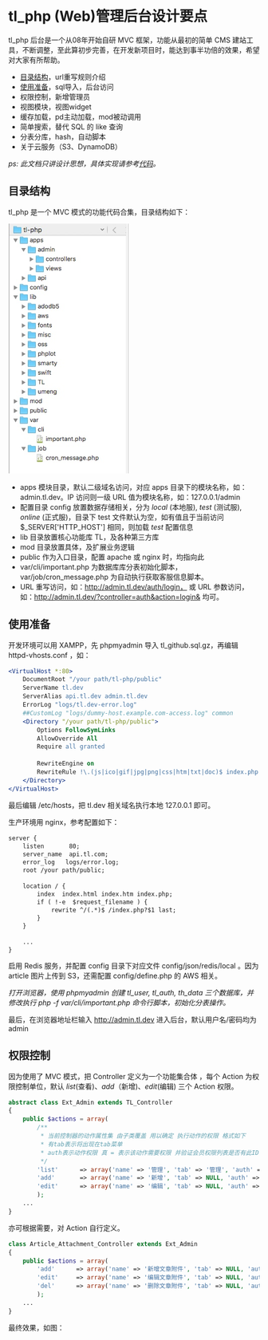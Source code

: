 # tl_php (Web)管理后台设计要点

tl_php 后台是一个从08年开始自研 MVC 框架，功能从最初的简单 CMS 建站工具，不断调整，至此算初步完善，在开发新项目时，能达到事半功倍的效果，希望对大家有所帮助。

- [目录结构](#dir)，url重写规则介绍
- [使用准备](#config)，sql导入，后台访问
- 权限控制，新增管理员
- 视图模块，视图widget
- 缓存加载，pd主动加载，mod被动调用
- 简单搜索，替代 SQL 的 like 查询
- 分表分库，hash，自动脚本
- 关于云服务（S3、DynamoDB）

*ps: 此文档只讲设计思想，具体实现请参考[代码](https://github.com/tanliang/tl_php)。*

## 目录结构<a name="dir"></a>

tl_php 是一个 MVC 模式的功能代码合集，目录结构如下：

![目录](resource/book2/tl_php_dir.jpg)

- apps 模块目录，默认二级域名访问，对应 apps 目录下的模块名称，如： admin.tl.dev。IP 访问则一级 URL 值为模块名称，如：127.0.0.1/admin
- 配置目录 config 放置数据存储相关，分为 *local* (本地服), *test* (测试服), *online* (正式服)，目录下 test 文件默认为空，如有值且于当前访问 $_SERVER['HTTP_HOST'] 相同，则加载 *test* 配置信息
- lib 目录放置核心功能库 TL，及各种第三方库
- mod 目录放置具体，及扩展业务逻辑
- public 作为入口目录，配置 apache 或 nginx 时，均指向此
- var/cli/important.php 为数据库库分表初始化脚本，var/job/cron_message.php 为自动执行获取客服信息脚本。 
- URL 重写访问，如：http://admin.tl.dev/auth/login， 或 URL 参数访问，如：http://admin.tl.dev/?controller=auth&action=login& 均可。


## 使用准备<a name="config"></a>

开发环境可以用 XAMPP，先 phpmyadmin 导入 tl_github.sql.gz，再编辑 httpd-vhosts.conf ，如：

~~~apache
<VirtualHost *:80>
    DocumentRoot "/your path/tl-php/public"
    ServerName tl.dev
    ServerAlias api.tl.dev admin.tl.dev
    ErrorLog "logs/tl.dev-error.log"
    ##CustomLog "logs/dummy-host.example.com-access.log" common
    <Directory "/your path/tl-php/public">
        Options FollowSymLinks
        AllowOverride All
        Require all granted

        RewriteEngine on
        RewriteRule !\.(js|ico|gif|jpg|png|css|htm|txt|doc)$ index.php
    </Directory>
</VirtualHost>
~~~

最后编辑 /etc/hosts，把 tl.dev 相关域名执行本地 127.0.0.1 即可。

生产环境用 nginx，参考配置如下：

~~~nginx
server {
    listen       80;
    server_name  api.tl.com;
    error_log 	logs/error.log;
    root /your path/public;

    location / {
        index  index.html index.htm index.php;
        if ( !-e  $request_filename ) {
            rewrite ^/(.*)$ /index.php?$1 last;
        }
    }
  
	...
}
~~~

启用 Redis 服务，并配置 config 目录下对应文件 config/json/redis/local 。因为 article 图片上传到 S3，还需配置 config/define.php 的 AWS 相关。

*打开浏览器，使用 phpmyadmin 创建 tl_user, tl_auth, th_data 三个数据库，并修改执行 php -f var/cli/important.php 命令行脚本，初始化分表操作。*

最后，在浏览器地址栏输入 http://admin.tl.dev 进入后台，默认用户名/密码均为 admin

## 权限控制

因为使用了 MVC 模式，把 Controller 定义为一个功能集合体 ，每个 Action 为权限控制单位，默认 *list*(查看)、*add*（新增)、*edit*(编辑) 三个 Action 权限。

~~~php
abstract class Ext_Admin extends TL_Controller
{
    public $actions = array(
        /**
         * 当前控制器的动作属性集 由子类覆盖 用以确定 执行动作的权限 格式如下
         * 有tab表示将出现在tab菜单
         * auth表示动作权限 真 = 表示该动作需要权限 并验证会员权限列表是否有此ID
         */
        'list'      => array('name' => '管理', 'tab' => '管理', 'auth' => true),
        'add'       => array('name' => '新增', 'tab' => NULL, 'auth' => true),
        'edit'      => array('name' => '编辑', 'tab' => NULL, 'auth' => true),
        );
	...
}
~~~

亦可根据需要，对 Action 自行定义。

~~~php
class Article_Attachment_Controller extends Ext_Admin
{
    public $actions = array(
        'add'      => array('name' => '新增文章附件', 'tab' => NULL, 'auth' => false),
        'edit'     => array('name' => '编辑文章附件', 'tab' => NULL, 'auth' => false),
        'del'      => array('name' => '删除文章附件', 'tab' => NULL, 'auth' => false),
        );
	...
}
~~~

最终效果，如图：